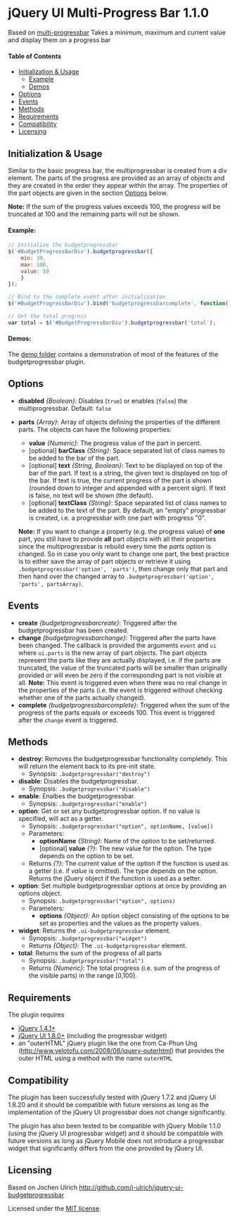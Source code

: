 jQuery UI Multi-Progress Bar 1.1.0
==================================

Based on [multi-progressbar](https://github.com/j-ulrich/jquery-ui-budgetprogressbar)
Takes a minimum, maximum and current value and display them on a progress bar

#### Table of Contents ####
- [Initialization & Usage](#initialization--usage)
	- [Example](#example)
	- [Demos](#demos)
- [Options](#options)
- [Events](#events)
- [Methods](#methods)
- [Requirements](#requirements)
- [Compatibility](#compatibility)
- [Licensing](#licensing)

Initialization & Usage
----------------------
Similar to the basic progress bar, the multiprogressbar is created from a div element. The parts 
of the progress are provided as an array of objects and they are created in the order they appear
within the array. The properties of the part objects are given in the section [Options](#options)
below.

**Note:**
If the sum of the progress values exceeds 100, the progress will be truncated at 100 and the
remaining parts will not be shown.

#### Example: ####
```javascript
// Initialize the budgetprogressbar
$('#BudgetProgressBarDiv').budgetprogressbar({
	min: 30,
	max: 100,
	value: 50
	}
});

// Bind to the complete event after initialization
$('#BudgetProgressBarDiv').bind('budgetprogressbarcomplete', function() { alert('Complete!'); });

// Get the total progress
var total = $('#BudgetProgressBarDiv').budgetprogressbar('total');
```

#### Demos: ####
The [demo folder](https://github.com/rootux/jquery-ui-budgetprogressbar/tree/master/demo) contains a
demonstration of most of the features of the budgetprogressbar plugin.

Options
-------
* __disabled__ _{Boolean}_: Disables (`true`) or enables (`false`) the multiprogressbar. Default: `false`
* __parts__ _{Array}_: Array of objects defining the properties of the different parts. The objects
	can have the following properties:
	* __value__ _{Numeric}_: The progress value of the part in percent.
	* [optional] __barClass__ _{String}_: Space separated list of class names to be added to the bar of the part.
	* [optional] __text__ _{String, Boolean}_: Text to be displayed on top of the bar of the part. If text is a
		string, the given text is displayed on top of the bar. If text is true, the current progress
		of the part is shown (rounded down to integer and appended with a percent sign). If text is
		false, no text will be shown (the default).
	* [optional] __textClass__ _{String}_: Space separated list of class names to be added to the text of the part.
	By default, an "empty" progressbar is created, i.e. a progressbar with one part with progress "0".
	
	**Note:** If you want to change a property (e.g. the progress value) of __one__ part, you still have
	to provide __all__ part objects with all their properties since the multiprogressbar is rebuild
	every time the _parts_ option is changed. So in case you only want to change one part, the best
	practice is to either save the array of part objects or retrieve it using
	`.budgetprogressbar('option', 'parts')`, then change only that part and then hand over the changed
	array to `.budgetprogressbar('option', 'parts', partsArray)`.

Events
------
* __create__ _{budgetprogressbarcreate}_: Triggered after the budgetprogressbar has been created.
* __change__ _{budgetprogressbarchange}_: Triggered after the parts have been changed. The callback is provided
	the arguments `event` and `ui` where `ui.parts` is the new array of part objects. The part objects
	represent the parts like they are actually displayed, i.e. if the parts are truncated, the value of
	the truncated parts will be smaller than originally provided or will even be zero if the corresponding
	part is not visible at all.
	**Note:** This event is triggered even when there was no real change in the properties of the
	parts (i.e. the event is triggered without checking whether one of the parts actually changed).
* __complete__ _{budgetprogressbarcomplete}_: Triggered when the sum of the progress of the parts equals
	or exceeds 100. This event is triggered after the `change` event is triggered.

Methods
-------
* __destroy__: Removes the budgetprogressbar functionality completely. This will return the element back
	to its pre-init state.
	- Synopsis: `.budgetprogressbar("destroy")`
* __disable__: Disables the budgetprogressbar.
	- Synopsis: `.budgetprogressbar("disable")`
* __enable__: Enalbes the budgetprogressbar.
	- Synopsis: `.budgetprogressbar("enable")`
* __option__: Get or set any budgetprogressbar option. If no value is specified, will act as a getter.
	- Synopsis: `.budgetprogressbar("option", optionName, [value])`
	- Parameters:
		* __optionName__ _{String}_: Name of the option to be set/returned.
		* [optional] __value__ _{?}_: The new value for the option. The type depends on the option to be set.
	- Returns _{?}_: The current value of the option if the function is used as a getter (i.e.
		if _value_ is omitted). The type depends on the option. Returns the jQuery object if the function is
		used as a setter.
* __option__: Set multiple budgetprogressbar options at once by providing an options object.
	- Synopsis: `.budgetprogressbar("option", options)`
	- Parameters:
		* __options__ _{Object}_: An option object consisting of the options to be set as properties
			and the values as the property values.
* __widget__: Returns the `.ui-budgetprogressbar` element.
	- Synopsis: `.budgetprogressbar("widget")`
	- Returns _{Object}_: The `.ui-budgetprogressbar` element.
* __total__: Returns the sum of the progress of all parts
	- Synopsis: `.budgetprogressbar("total")`
	- Returns _{Numeric}_: The total progress (i.e. sum of the progress of the visible parts) in the
		range [0,100].

Requirements
------------
The plugin requires
* [jQuery 1.4.1+](http://jquery.com)
* [jQuery UI 1.8.0+](http://jqueryui.com) (including the progressbar widget)
* an "outerHTML" jQuery plugin like the one from Ca-Phun Ung (http://www.yelotofu.com/2008/08/jquery-outerhtml) that
provides the outer HTML using a method with the name `outerHTML`

Compatibility
-------------
The plugin has been successfully tested with jQuery 1.7.2 and jQuery UI 1.8.20 and it should be
compatible with future versions as long as the implementation of the jQuery UI progressbar does
not change significantly.

The plugin has also been tested to be compatible with jQuery Mobile 1.1.0 (using the jQuery UI
progressbar widget) and it should be compatible with future versions as long as jQuery Mobile does
not introduce a progressbar widget that significantly differs from the one provided by jQuery UI.

Licensing
---------
Based on Jochen Ulrich
http://github.com/j-ulrich/jquery-ui-budgetprogressbar

Licensed under the [MIT license](http://opensource.org/licenses/MIT).


